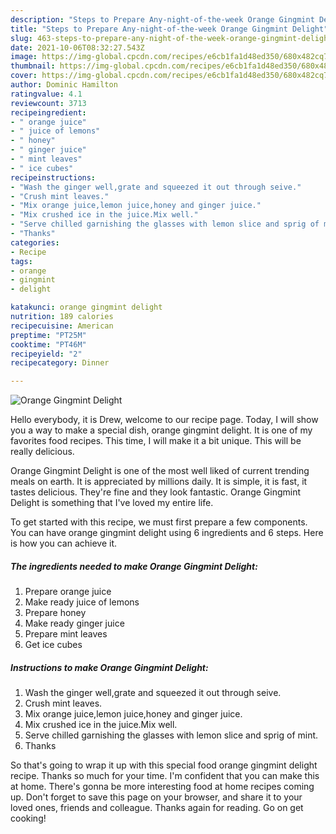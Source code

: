 ```yaml
---
description: "Steps to Prepare Any-night-of-the-week Orange Gingmint Delight"
title: "Steps to Prepare Any-night-of-the-week Orange Gingmint Delight"
slug: 463-steps-to-prepare-any-night-of-the-week-orange-gingmint-delight
date: 2021-10-06T08:32:27.543Z
image: https://img-global.cpcdn.com/recipes/e6cb1fa1d48ed350/680x482cq70/orange-gingmint-delight-recipe-main-photo.jpg
thumbnail: https://img-global.cpcdn.com/recipes/e6cb1fa1d48ed350/680x482cq70/orange-gingmint-delight-recipe-main-photo.jpg
cover: https://img-global.cpcdn.com/recipes/e6cb1fa1d48ed350/680x482cq70/orange-gingmint-delight-recipe-main-photo.jpg
author: Dominic Hamilton
ratingvalue: 4.1
reviewcount: 3713
recipeingredient:
- " orange juice"
- " juice of lemons"
- " honey"
- " ginger juice"
- " mint leaves"
- " ice cubes"
recipeinstructions:
- "Wash the ginger well,grate and squeezed it out through seive."
- "Crush mint leaves."
- "Mix orange juice,lemon juice,honey and ginger juice."
- "Mix crushed ice in the juice.Mix well."
- "Serve chilled garnishing the glasses with lemon slice and sprig of mint."
- "Thanks"
categories:
- Recipe
tags:
- orange
- gingmint
- delight

katakunci: orange gingmint delight 
nutrition: 189 calories
recipecuisine: American
preptime: "PT25M"
cooktime: "PT46M"
recipeyield: "2"
recipecategory: Dinner

---
```



![Orange Gingmint Delight](https://img-global.cpcdn.com/recipes/e6cb1fa1d48ed350/680x482cq70/orange-gingmint-delight-recipe-main-photo.jpg)

Hello everybody, it is Drew, welcome to our recipe page. Today, I will show you a way to make a special dish, orange gingmint delight. It is one of my favorites food recipes. This time, I will make it a bit unique. This will be really delicious.

Orange Gingmint Delight is one of the most well liked of current trending meals on earth. It is appreciated by millions daily. It is simple, it is fast, it tastes delicious. They're fine and they look fantastic. Orange Gingmint Delight is something that I've loved my entire life.




To get started with this recipe, we must first prepare a few components. You can have orange gingmint delight using 6 ingredients and 6 steps. Here is how you can achieve it.

<!--inarticleads1-->

##### The ingredients needed to make Orange Gingmint Delight:

1. Prepare  orange juice
1. Make ready  juice of lemons
1. Prepare  honey
1. Make ready  ginger juice
1. Prepare  mint leaves
1. Get  ice cubes




<!--inarticleads2-->

##### Instructions to make Orange Gingmint Delight:

1. Wash the ginger well,grate and squeezed it out through seive.
1. Crush mint leaves.
1. Mix orange juice,lemon juice,honey and ginger juice.
1. Mix crushed ice in the juice.Mix well.
1. Serve chilled garnishing the glasses with lemon slice and sprig of mint.
1. Thanks




So that's going to wrap it up with this special food orange gingmint delight recipe. Thanks so much for your time. I'm confident that you can make this at home. There's gonna be more interesting food at home recipes coming up. Don't forget to save this page on your browser, and share it to your loved ones, friends and colleague. Thanks again for reading. Go on get cooking!
